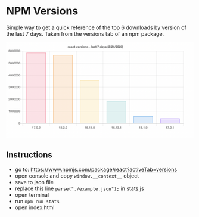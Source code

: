 # NPM Versions

Simple way to get a quick reference of the top 6 downloads by version of the last 7 days.
Taken from the versions tab of an npm package.

![Screenshot](./screenshot.png)

## Instructions

 * go to: https://www.npmjs.com/package/react?activeTab=versions
 * open console and copy `window.__context__` object
 * save to json file
 * replace this line `parse("./example.json");` in stats.js
 * open terminal
 * run `npm run stats`
 * open index.html
 